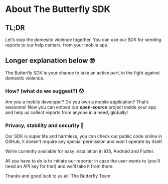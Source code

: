 # About The Butterfly SDK

## TL;DR
Let’s stop the domestic violence together. You can use our SDK for sending reports to our help centers, from your mobile app.


## Longer explanation below 🤓

The Butterfly SDK is your chance to take an active part, in the fight against domestic violence.

### How? (what do we suggest?) 😯
Are you a mobile developer? Do you own a mobile application? That’s awesome! Now you can embed our **open-source** project inside your app and help us collect reports from anyone in a need, globally!

### Privacy, stability and security 🤝
Our SDK is super lite and harmless, you can check our public code online in GitHub, it doesn’t require any special permission and won’t operate by itself.

We’re currently available for easy installation in iOS, Android and Flutter.

All you have to do is to initiate our reporter in case the user wants to (you’ll need an API key for that) and we’ll take it from there.

Thanks and good luck to us all!
The Butterfly Team
